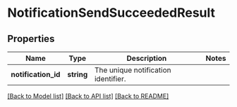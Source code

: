 # NotificationSendSucceededResult

## Properties
Name | Type | Description | Notes
------------ | ------------- | ------------- | -------------
**notification_id** | **string** | The unique notification identifier. | 

[[Back to Model list]](../README.md#documentation-for-models) [[Back to API list]](../README.md#documentation-for-api-endpoints) [[Back to README]](../README.md)


